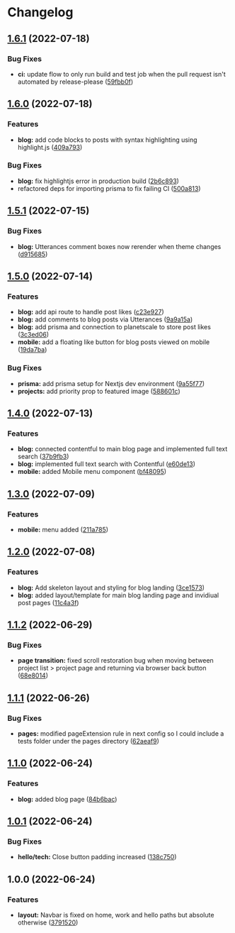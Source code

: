 # Changelog

## [1.6.1](https://github.com/rockettown1/dankrishnandotcom/compare/v1.6.0...v1.6.1) (2022-07-18)


### Bug Fixes

* **ci:** update flow to only run build and test job when the pull request isn't automated by release-please ([59fbb0f](https://github.com/rockettown1/dankrishnandotcom/commit/59fbb0fe6891f25f579799a9fc81ed5179ace979))

## [1.6.0](https://github.com/rockettown1/dankrishnandotcom/compare/v1.5.1...v1.6.0) (2022-07-18)


### Features

* **blog:** add code blocks to posts with syntax highlighting using highlight.js ([409a793](https://github.com/rockettown1/dankrishnandotcom/commit/409a793baffee4d3f3938802d5aa15d36905eb9e))


### Bug Fixes

* **blog:** fix highlightjs error in production build ([2b6c893](https://github.com/rockettown1/dankrishnandotcom/commit/2b6c893fd82133df5ae40b19506cc67a1a1d98b8))
* refactored deps for importing prisma to fix failing CI ([500a813](https://github.com/rockettown1/dankrishnandotcom/commit/500a81329bebf61fbfb1220993eadf8afe4a89cd))

## [1.5.1](https://github.com/rockettown1/dankrishnandotcom/compare/v1.5.0...v1.5.1) (2022-07-15)


### Bug Fixes

* **blog:** Utterances comment boxes now rerender when theme changes ([d915685](https://github.com/rockettown1/dankrishnandotcom/commit/d9156855a1e99bddaed73c6f55c50270d248046f))

## [1.5.0](https://github.com/rockettown1/dankrishnandotcom/compare/v1.4.0...v1.5.0) (2022-07-14)


### Features

* **blog:** add api route to handle post likes ([c23e927](https://github.com/rockettown1/dankrishnandotcom/commit/c23e92750b02cd371aba0f94544a71e21d5a6a9a))
* **blog:** add comments to blog posts via Utterances ([9a9a15a](https://github.com/rockettown1/dankrishnandotcom/commit/9a9a15aa335441d52562e40bdf8f9e231a06f26d))
* **blog:** add prisma and connection to planetscale to store post likes ([3c3ed06](https://github.com/rockettown1/dankrishnandotcom/commit/3c3ed0692bb3b3ca0871c3680b697ae40d853e93))
* **mobile:** add a floating like button for blog posts viewed on mobile ([19da7ba](https://github.com/rockettown1/dankrishnandotcom/commit/19da7bad6c69c57eb6e458dc403dde86b405ef85))


### Bug Fixes

* **prisma:** add prisma setup for Nextjs dev environment ([9a55f77](https://github.com/rockettown1/dankrishnandotcom/commit/9a55f77ec23e78984ecc96ba69435c9ac2e595e4))
* **projects:** add priority prop to featured image ([588601c](https://github.com/rockettown1/dankrishnandotcom/commit/588601cae628b91a558afe72960ec2a1234a275c))

## [1.4.0](https://github.com/rockettown1/dankrishnandotcom/compare/v1.3.0...v1.4.0) (2022-07-13)


### Features

* **blog:** connected contentful to main blog page and implemented full text search ([37b9fb3](https://github.com/rockettown1/dankrishnandotcom/commit/37b9fb37330e7fb8dbc6067362040f82070af06d))
* **blog:** implemented full text search with Contentful ([e60de13](https://github.com/rockettown1/dankrishnandotcom/commit/e60de13c26319a252f70720a6674c17fd3f32a6e))
* **mobile:** added Mobile menu component ([bf48095](https://github.com/rockettown1/dankrishnandotcom/commit/bf4809552ef35802e33c2ef8e71502d6466c1333))

## [1.3.0](https://github.com/rockettown1/dankrishnandotcom/compare/v1.2.0...v1.3.0) (2022-07-09)


### Features

* **mobile:** menu added ([211a785](https://github.com/rockettown1/dankrishnandotcom/commit/211a7857589b9b3e24ef839b9ad7768eb9cdedd5))

## [1.2.0](https://github.com/rockettown1/dankrishnandotcom/compare/v1.1.2...v1.2.0) (2022-07-08)


### Features

* **blog:** Add skeleton layout and styling for blog landing ([3ce1573](https://github.com/rockettown1/dankrishnandotcom/commit/3ce1573477b3848b4384303f30ddae57b8e2e8f9))
* **blog:** added layout/template for main blog landing page and invidiual post pages ([11c4a3f](https://github.com/rockettown1/dankrishnandotcom/commit/11c4a3f14069e57c43b6d6d2d49185d117270d2f))

## [1.1.2](https://github.com/rockettown1/dankrishnandotcom/compare/v1.1.1...v1.1.2) (2022-06-29)


### Bug Fixes

* **page transition:** fixed scroll restoration bug when moving between project list > project page and returning via browser back button ([68e8014](https://github.com/rockettown1/dankrishnandotcom/commit/68e8014e0dc849cf96d49cc1083f3483db7d3f1c))

## [1.1.1](https://github.com/rockettown1/dankrishnandotcom/compare/v1.1.0...v1.1.1) (2022-06-26)


### Bug Fixes

* **pages:** modified pageExtension rule in next config so I could include a tests folder under the pages directory ([62aeaf9](https://github.com/rockettown1/dankrishnandotcom/commit/62aeaf97cc1c2da946789bd5a8e0e42f45c236b2))

## [1.1.0](https://github.com/rockettown1/dankrishnandotcom/compare/v1.0.1...v1.1.0) (2022-06-24)


### Features

* **blog:** added blog page ([84b6bac](https://github.com/rockettown1/dankrishnandotcom/commit/84b6bacc653157d83262a7f89d7833df6c0b5a74))

## [1.0.1](https://github.com/rockettown1/dankrishnandotcom/compare/v1.0.0...v1.0.1) (2022-06-24)


### Bug Fixes

* **hello/tech:** Close button padding increased ([138c750](https://github.com/rockettown1/dankrishnandotcom/commit/138c750045258dff22d7279707f56b094e2d3cbc))

## 1.0.0 (2022-06-24)


### Features

* **layout:** Navbar is fixed on home, work and hello paths but absolute otherwise ([3791520](https://github.com/rockettown1/dankrishnandotcom/commit/3791520e2d90cbd32300000dc7022ef2a6691fa2))
